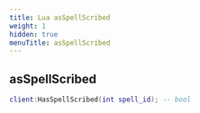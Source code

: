 ```yaml
---
title: Lua asSpellScribed
weight: 1
hidden: true
menuTitle: asSpellScribed
---
```

## asSpellScribed
```lua
client:HasSpellScribed(int spell_id); -- bool
```